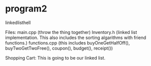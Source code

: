 # program2
linkedlisthell

Files: 
main.cpp (throw the thing together)
Inventory.h (linked list implementation. This also includes the sorting algarithms with friend functions.)
functions.cpp (this includes buyOneGetHalfOff(), buyTwoGetTwoFree(), coupon(), budget(), receipt())

Shopping Cart:
This is going to be our linked list. 


